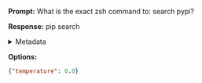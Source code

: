 **Prompt:**
What is the exact zsh command to: search pypi?


**Response:**
pip search <package-name>

<details><summary>Metadata</summary>

- Duration: 1282 ms
- Datetime: 2023-08-30T09:58:24.346737
- Model: gpt-4-0613

</details>

**Options:**
```json
{"temperature": 0.0}
```

